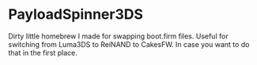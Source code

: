 # PayloadSpinner3DS

Dirty little homebrew I made for swapping boot.firm files.  Useful for switching from Luma3DS to ReiNAND to CakesFW.  In case you want to do that in the first place.